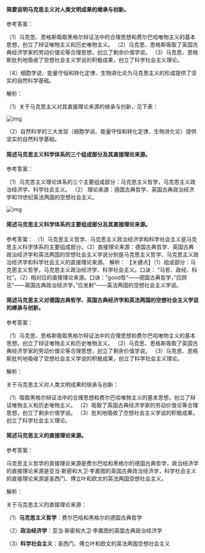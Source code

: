 #### 简要说明马克思主义对人类文明成果的继承与创新。

参考答案：

（1）马克思、恩格斯吸取黑格尔辩证法中的合理思想和费尔巴哈唯物主义的基本思想，创立了辩证唯物主义和历史唯物主义。
（2）马克思、恩格斯吸取了英国古典经济学家的劳动价值论等合理思想，创立了剩余价值学说。
（3）马克思、恩格斯批判地吸收了空想社会主义学说的积极成果，创立了科学社会主义理论。

（4）细胞学说、能量守恒和转化定律、生物进化论为马克思主义的形成提供了坚实的自然科学基础。

解析：

（1）关于马克思主义对其直接理论来源的继承与创新，见下表：

![img](https://sfs-public.shangdejigou.cn/teach-resource/question_content/picture/a53a45fea8c2fa36d0155c70810f0153/image.png)

（2）自然科学的三大发现（细胞学说、能量守恒和转化定律、生物进化论）提供坚实的自然科学基础。

#### 简述马克思主义科学体系的三个组成部分及其直接理论来源。

参考答案：

（1）马克思主义理论体系的三个主要组成部分：马克思主义哲学，马克思主义政治经济学、科学社会主义。
（2） 理论来源：德国古典哲学、英国古典政治经济学和19世纪英法两国的空想社会主义。

![img](1099942548641144833.png)

#### 简述马克思主义科学体系的主要组成部分及其直接理论来源。

参考答案：
（1）马克思主义哲学、马克思主义政治经济学和科学社会主义是马克思主义科学体系的主要组成部分。（2）直接理论来源：德国古典哲学、英国古典政治经济学和英法两国的空想社会主义学说分别是马克思主义哲学、马克思主义政治经济学和科学社会主义的直接理论来源。 
解析：
【关键点】（1）组成部分：马克思主义哲学，马克思主义政治经济学、科学社会主义。口诀： “马哲、政经、科社”。（2）相对应的直接理论来源。口诀：”good哲“——德国古典哲学，”应顾忌“——英国古典政治经济学，”应发射“——英法两国的空想社会主义学说。

#### 简述马克思主义对德国古典哲学、英国古典经济学和英法两国的空想社会主义学说的继承与创新。

参考答案：

（1）马克思、恩格斯吸取黑格尔辩证法中的合理思想和费尔巴哈唯物主义的基本思想，创立了辩证唯物主义和历史唯物主义。
（2）马克思、恩格斯吸取了英国古典经济学家的劳动价值论等合理思想，创立了剩余价值学说。
（3）马克思、恩格斯批判地吸收了空想社会主义学说的积极成果，创立了科学社会主义理论。

解析：

关于马克思主义对人类文明成果的继承与创新：

（1）吸取黑格尔辩证法中的合理思想和费尔巴哈唯物主义的基本思想，创立了辩证唯物主义和历史唯物主义。
（2）吸取了英国古典经济学家的劳动价值论等合理思想，创立了剩余价值学说。
（3）批判地吸收了空想社会主义学说的积极成果，创立了科学社会主义理论。

#### 简述马克思主义的直接理论来源。

参考答案：

马克思主义哲学的直接理论来源是费尔巴哈和黑格尔的德国古典哲学，政治经济学的直接理论来源是亚当·斯密和大卫·李嘉图的英国古典政治经济学，科学社会主义的直接理论来源是圣西门、傅立叶和欧文的英法两国空想社会主义。

解析：

关于马克思主义的直接理论来源：

（1）**马克思主义哲学**：费尔巴哈和黑格尔的德国古典哲学

（2）**政治经济学**：亚当·斯密和大卫·李嘉图的英国古典政治经济学

（3）**科学社会主义**：圣西门、傅立叶和欧文的英法两国空想社会主义
